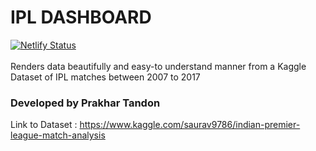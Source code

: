 # IPL DASHBOARD
[![Netlify Status](https://api.netlify.com/api/v1/badges/a54e8d1d-7be2-4d4a-a4d6-add27f4421c1/deploy-status)](https://app.netlify.com/sites/prakhar-ipl-dashboard/deploys)
<br />
<br />
Renders data beautifully and easy-to understand manner from a Kaggle Dataset of IPL matches between 2007 to 2017
<br/>
### Developed by Prakhar Tandon

Link to Dataset : https://www.kaggle.com/saurav9786/indian-premier-league-match-analysis